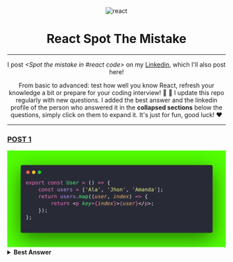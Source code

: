 <div align="center">
<img width="160" height="160" src="https://img.icons8.com/officel/160/react.png" alt="react"/>
  <h1>React Spot The Mistake</h1>

---

<span>I post <i><Spot the mistake in #react code></Spot></i> on my [Linkedin](https://www.linkedin.com/in/alaedddine/), which I'll also post here!

From basic to advanced: test how well you know React, refresh your knowledge a bit or prepare for your coding interview! :muscle: :rocket: I update this repo regularly with new questions. I added the best answer and the linkedin profile of the person who answered it in the **collapsed sections** below the questions, simply click on them to expand it. It's just for fun, good luck! :heart:</span>

</div>

<hr>

### [POST 1](https://www.linkedin.com/posts/alaedddine_react-activity-7077249277659377665-dv7c?utm_source=share&utm_medium=member_desktop)

<img src="./snippets/sp-1.png">

<br>

<details><summary><b>Best Answer</b></summary>
<p>

##### By : [Amirhosein Zare](https://www.linkedin.com/in/amirhosein-zare-80a904201)


Using `index` as `key` when mapping and returning elements in React it will cause errors in the future when you wish to update or delete one of them.

React uses`index` in mapping so it can specify elements from each other. If you use `index` as keys, whenever you delete one of the elements, the indexes will be used wrongly for other elements, so it will cause unpredictable errors and bugs, especially whenever you are using third parties.

If your list wont be updated or modified, and it will be statics and constant so there is no problem using indexes as keys but it's always a best practice to use unique keys.

If you dont have already some kind of databse ids or any uniqe identifiers you can use libraries that generate uniqe ids such as uuid and be sure the will be no errors or bugs.

And there is no error for returning an array of elements in a React component
You are allowed to return an array (an array of any type) as output in your React component.

</p>
</details>
